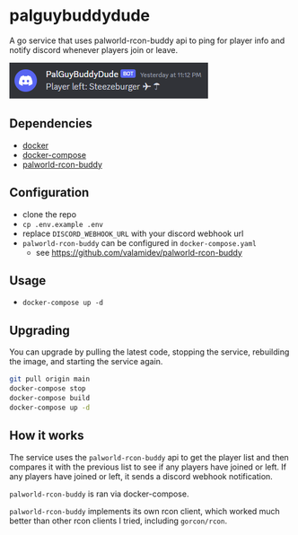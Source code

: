 # palguybuddydude

A go service that uses palworld-rcon-buddy api to ping for player info and notify discord whenever players join or leave.

![](docs/example.png)

## Dependencies

- [docker](https://www.docker.com/)
- [docker-compose](https://docs.docker.com/compose/)
- [palworld-rcon-buddy](https://github.com/valamidev/palworld-rcon-buddy)

## Configuration

* clone the repo
* `cp .env.example .env`
* replace `DISCORD_WEBHOOK_URL` with your discord webhook url
* `palworld-rcon-buddy` can be configured in `docker-compose.yaml`
  * see https://github.com/valamidev/palworld-rcon-buddy

## Usage

* `docker-compose up -d`

## Upgrading

You can upgrade by pulling the latest code, stopping the service, rebuilding the image, and starting the service again.

```bash
git pull origin main
docker-compose stop
docker-compose build
docker-compose up -d
```

## How it works

The service uses the `palworld-rcon-buddy` api to get the player list and then compares it with the previous list to see if any players have joined or left. If any players have joined or left, it sends a discord webhook notification.

`palworld-rcon-buddy` is ran via docker-compose.

`palworld-rcon-buddy` implements its own rcon client, which worked much better than other rcon clients I tried, including `gorcon/rcon`.
